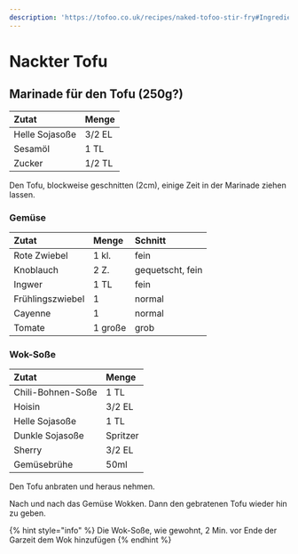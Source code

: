 ```yaml
---
description: 'https://tofoo.co.uk/recipes/naked-tofoo-stir-fry#Ingredients'
---
```


# Nackter Tofu

## Marinade für den Tofu \(250g?\)

| Zutat | Menge |
| :--- | :--- |
| Helle Sojasoße | 3/2 EL |
| Sesamöl | 1 TL |
| Zucker | 1/2 TL |

Den Tofu, blockweise geschnitten \(2cm\), einige Zeit in der Marinade ziehen lassen.

### Gemüse

| Zutat | Menge | Schnitt |
| :--- | :--- | :--- |
| Rote Zwiebel | 1 kl. | fein |
| Knoblauch | 2 Z. | gequetscht, fein |
| Ingwer | 1 TL | fein |
| Frühlingszwiebel | 1 | normal |
| Cayenne | 1 | normal |
| Tomate | 1 große | grob |

### Wok-Soße

| Zutat | Menge |
| :--- | :--- |
| Chili-Bohnen-Soße | 1 TL |
| Hoisin | 3/2 EL |
| Helle Sojasoße | 1 TL |
| Dunkle Sojasoße | Spritzer |
| Sherry | 3/2 EL |
| Gemüsebrühe | 50ml |

Den Tofu anbraten und heraus nehmen.

Nach und nach das Gemüse Wokken. Dann den gebratenen Tofu wieder hin zu geben.

{% hint style="info" %}
Die Wok-Soße, wie gewohnt, 2 Min. vor Ende der Garzeit dem Wok hinzufügen
{% endhint %}



